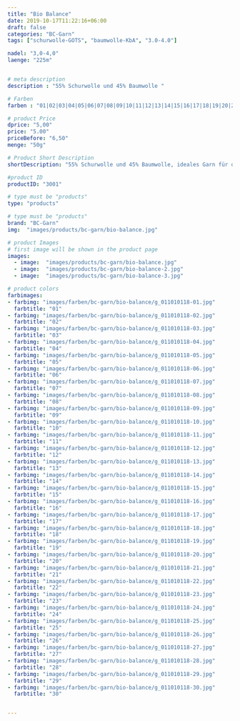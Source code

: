 ```yaml
---
title: "Bio Balance"
date: 2019-10-17T11:22:16+06:00
draft: false
categories: "BC-Garn"
tags: ["schurwolle-GOTS", "baumwolle-KbA", "3.0-4.0"] 

nadel: "3,0-4,0" 
laenge: "225m"	


# meta description
description : "55% Schurwolle und 45% Baumwolle "

# Farben
farben : "01|02|03|04|05|06|07|08|09|10|11|12|13|14|15|16|17|18|19|20|21|22|23|24|25|26|27|28|29|30"

# product Price
dprice: "5,00"
price: "5.00"
priceBefore: "6,50"
menge: "50g"

# Product Short Description
shortDescription: "55% Schurwolle und 45% Baumwolle, ideales Garn für die Übergangszeit, schön für Babysachen"

#product ID
productID: "3001"

# type must be "products"
type: "products"

# type must be "products"
brand: "BC-Garn"
img:  "images/products/bc-garn/bio-balance.jpg"   

# product Images
# first image will be shown in the product page 
images:
  - image:  "images/products/bc-garn/bio-balance.jpg"
  - image:  "images/products/bc-garn/bio-balance-2.jpg"
  - image:  "images/products/bc-garn/bio-balance-3.jpg"

# product colors
farbimages:
- farbimg: "images/farben/bc-garn/bio-balance/g_011010118-01.jpg"	
  farbtitle: "01"
- farbimg: "images/farben/bc-garn/bio-balance/g_011010118-02.jpg"	
  farbtitle: "02"
- farbimg: "images/farben/bc-garn/bio-balance/g_011010118-03.jpg"	
  farbtitle: "03"
- farbimg: "images/farben/bc-garn/bio-balance/g_011010118-04.jpg"	
  farbtitle: "04"
- farbimg: "images/farben/bc-garn/bio-balance/g_011010118-05.jpg"	
  farbtitle: "05"
- farbimg: "images/farben/bc-garn/bio-balance/g_011010118-06.jpg"	
  farbtitle: "06"
- farbimg: "images/farben/bc-garn/bio-balance/g_011010118-07.jpg"	
  farbtitle: "07"
- farbimg: "images/farben/bc-garn/bio-balance/g_011010118-08.jpg"	
  farbtitle: "08"
- farbimg: "images/farben/bc-garn/bio-balance/g_011010118-09.jpg"	
  farbtitle: "09"
- farbimg: "images/farben/bc-garn/bio-balance/g_011010118-10.jpg"	
  farbtitle: "10"
- farbimg: "images/farben/bc-garn/bio-balance/g_011010118-11.jpg"	
  farbtitle: "11"
- farbimg: "images/farben/bc-garn/bio-balance/g_011010118-12.jpg"	
  farbtitle: "12"
- farbimg: "images/farben/bc-garn/bio-balance/g_011010118-13.jpg"	
  farbtitle: "13"
- farbimg: "images/farben/bc-garn/bio-balance/g_011010118-14.jpg"	
  farbtitle: "14"
- farbimg: "images/farben/bc-garn/bio-balance/g_011010118-15.jpg"	
  farbtitle: "15"
- farbimg: "images/farben/bc-garn/bio-balance/g_011010118-16.jpg"	
  farbtitle: "16"
- farbimg: "images/farben/bc-garn/bio-balance/g_011010118-17.jpg"	
  farbtitle: "17"
- farbimg: "images/farben/bc-garn/bio-balance/g_011010118-18.jpg"	
  farbtitle: "18"
- farbimg: "images/farben/bc-garn/bio-balance/g_011010118-19.jpg"	
  farbtitle: "19"
- farbimg: "images/farben/bc-garn/bio-balance/g_011010118-20.jpg"	
  farbtitle: "20"
- farbimg: "images/farben/bc-garn/bio-balance/g_011010118-21.jpg"	
  farbtitle: "21"
- farbimg: "images/farben/bc-garn/bio-balance/g_011010118-22.jpg"	
  farbtitle: "22"
- farbimg: "images/farben/bc-garn/bio-balance/g_011010118-23.jpg"	
  farbtitle: "23"
- farbimg: "images/farben/bc-garn/bio-balance/g_011010118-24.jpg"	
  farbtitle: "24"
- farbimg: "images/farben/bc-garn/bio-balance/g_011010118-25.jpg"	
  farbtitle: "25"
- farbimg: "images/farben/bc-garn/bio-balance/g_011010118-26.jpg"	
  farbtitle: "26"
- farbimg: "images/farben/bc-garn/bio-balance/g_011010118-27.jpg"	
  farbtitle: "27"
- farbimg: "images/farben/bc-garn/bio-balance/g_011010118-28.jpg"	
  farbtitle: "28"
- farbimg: "images/farben/bc-garn/bio-balance/g_011010118-29.jpg"	
  farbtitle: "29"
- farbimg: "images/farben/bc-garn/bio-balance/g_011010118-30.jpg"	
  farbtitle: "30"


---
```



